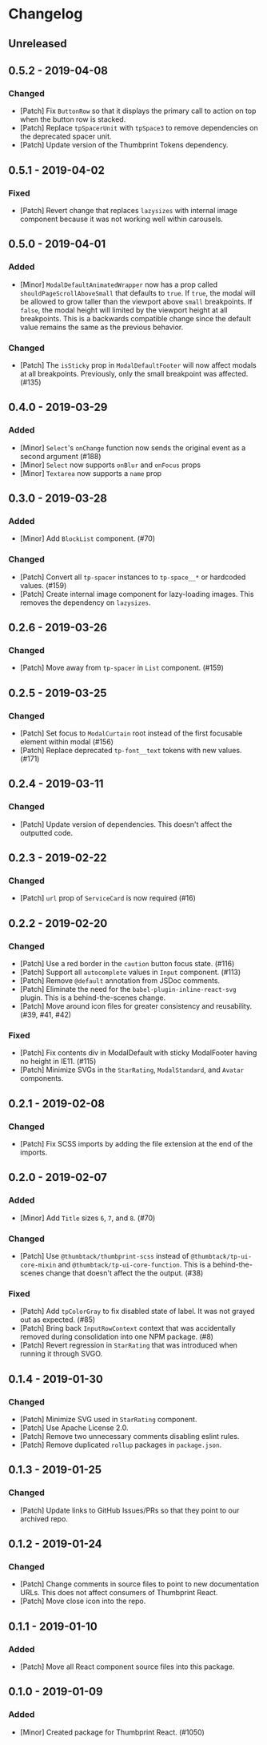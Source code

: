 # Changelog

## Unreleased

## 0.5.2 - 2019-04-08

### Changed

-   [Patch] Fix `ButtonRow` so that it displays the primary call to action on top when the button row is stacked.
-   [Patch] Replace `tpSpacerUnit` with `tpSpace3` to remove dependencies on the deprecated spacer unit.
-   [Patch] Update version of the Thumbprint Tokens dependency.

## 0.5.1 - 2019-04-02

### Fixed

-   [Patch] Revert change that replaces `lazysizes` with internal image component because it was not working well within carousels.

## 0.5.0 - 2019-04-01

### Added

-   [Minor] `ModalDefaultAnimatedWrapper` now has a prop called `shouldPageScrollAboveSmall` that defaults to `true`. If `true`, the modal will be allowed to grow taller than the viewport above `small` breakpoints. If `false`, the modal height will limited by the viewport height at all breakpoints. This is a backwards compatible change since the default value remains the same as the previous behavior.

### Changed

-   [Patch] The `isSticky` prop in `ModalDefaultFooter` will now affect modals at all breakpoints. Previously, only the small breakpoint was affected. (#135)

## 0.4.0 - 2019-03-29

### Added

-   [Minor] `Select`'s `onChange` function now sends the original event as a second argument (#188)
-   [Minor] `Select` now supports `onBlur` and `onFocus` props
-   [Minor] `Textarea` now supports a `name` prop

## 0.3.0 - 2019-03-28

### Added

-   [Minor] Add `BlockList` component. (#70)

### Changed

-   [Patch] Convert all `tp-spacer` instances to `tp-space__*` or hardcoded values. (#159)
-   [Patch] Create internal image component for lazy-loading images. This removes the dependency on `lazysizes`.

## 0.2.6 - 2019-03-26

### Changed

-   [Patch] Move away from `tp-spacer` in `List` component. (#159)

## 0.2.5 - 2019-03-25

### Changed

-   [Patch] Set focus to `ModalCurtain` root instead of the first focusable element within modal (#156)
-   [Patch] Replace deprecated `tp-font__text` tokens with new values. (#171)

## 0.2.4 - 2019-03-11

### Changed

-   [Patch] Update version of dependencies. This doesn't affect the outputted code.

## 0.2.3 - 2019-02-22

### Changed

-   [Patch] `url` prop of `ServiceCard` is now required (#16)

## 0.2.2 - 2019-02-20

### Changed

-   [Patch] Use a red border in the `caution` button focus state. (#116)
-   [Patch] Support all `autocomplete` values in `Input` component. (#113)
-   [Patch] Remove `@default` annotation from JSDoc comments.
-   [Patch] Eliminate the need for the `babel-plugin-inline-react-svg` plugin. This is a behind-the-scenes change.
-   [Patch] Move around icon files for greater consistency and reusability. (#39, #41, #42)

### Fixed

-   [Patch] Fix contents div in ModalDefault with sticky ModalFooter having no height in IE11. (#115)
-   [Patch] Minimize SVGs in the `StarRating`, `ModalStandard`, and `Avatar` components.

## 0.2.1 - 2019-02-08

### Changed

-   [Patch] Fix SCSS imports by adding the file extension at the end of the imports.

## 0.2.0 - 2019-02-07

### Added

-   [Minor] Add `Title` sizes `6`, `7`, and `8`. (#70)

### Changed

-   [Patch] Use `@thumbtack/thumbprint-scss` instead of `@thumbtack/tp-ui-core-mixin` and `@thumbtack/tp-ui-core-function`. This is a behind-the-scenes change that doesn't affect the the output. (#38)

### Fixed

-   [Patch] Add `tpColorGray` to fix disabled state of label. It was not grayed out as expected. (#85)
-   [Patch] Bring back `InputRowContext` context that was accidentally removed during consolidation into one NPM package. (#8)
-   [Patch] Revert regression in `StarRating` that was introduced when running it through SVGO.

## 0.1.4 - 2019-01-30

### Changed

-   [Patch] Minimize SVG used in `StarRating` component.
-   [Patch] Use Apache License 2.0.
-   [Patch] Remove two unnecessary comments disabling eslint rules.
-   [Patch] Remove duplicated `rollup` packages in `package.json`.

## 0.1.3 - 2019-01-25

### Changed

-   [Patch] Update links to GitHub Issues/PRs so that they point to our archived repo.

## 0.1.2 - 2019-01-24

### Changed

-   [Patch] Change comments in source files to point to new documentation URLs. This does not affect consumers of Thumbprint React.
-   [Patch] Move close icon into the repo.

## 0.1.1 - 2019-01-10

### Added

-   [Patch] Move all React component source files into this package.

## 0.1.0 - 2019-01-09

### Added

-   [Minor] Created package for Thumbprint React. (#1050)
